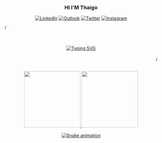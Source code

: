 <div align="center">
<h3><b>HI I'M Thaigo</b></h3>

[![LinkedIn](https://img.shields.io/badge/LinkedIn-0077B5?style=for-the-badge&logo=linkedin&logoColor=white)](https://www.linkedin.com/in/thiago-martins-vieira-074550192/)
[![Outlook](https://img.shields.io/badge/Microsoft_Outlook-0078D4?style=for-the-badge&logo=microsoft-outlook&logoColor=white)](mailto:thiagoalagadico@hotmail.com)
[![Twitter](https://img.shields.io/badge/Twitter-1DA1F2?style=for-the-badge&logo=twitter&logoColor=white)](https://twitter.com/Thiago1258_)
[![Instagram](https://img.shields.io/badge/Instagram-E4405F?style=for-the-badge&logo=instagram&logoColor=white)](https://www.instagram.com/thiago1258/)

<p align="left">「</p>  
<br>

 <div align="center">

  [![Typing SVG](https://readme-typing-svg.herokuapp.com?font=Fira+Code&duration=3500&pause=1000&center=true&width=435&lines=Developer;Always+Learning+Something+New!;Developer)](https://git.io/typing-svg)
 </div>

<p align="right">」</p>                                                                     
<br>

<div>
  <a href="https://github.com/Thiagomartinsvieira">
  <img height="180em" src="https://github-readme-stats.vercel.app/api?username=Thiagomartinsvieira&show_icons=true&theme=dark&include_all_commits=true&count_private=true"/>

  <img height="180em" src="https://github-readme-stats.vercel.app/api/top-langs/?username=Thiagomartinsvieira&layout=compact&langs_count=7&theme=dark"/>
</div>


![Snake animation](https://github.com/Thiagomartinsvieira/Thiagomartinsvieira/blob/output/github-contribution-grid-snake.svg)
